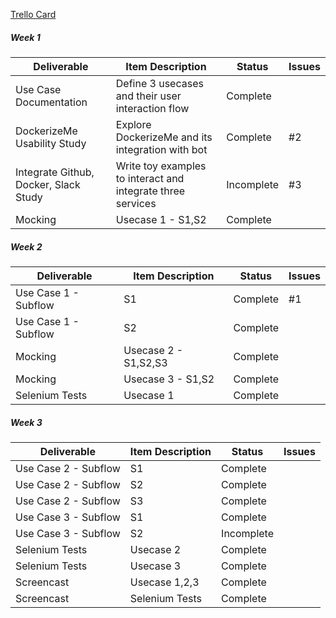 [Trello Card](https://trello.com/b/xm0RHPxd)

##### Week 1

| Deliverable   | Item Description  | Status  | Issues
| ------------- | ------------  | ------------  |  ------------
| Use Case Documentation      | Define 3 usecases and their user interaction flow          | Complete | &nbsp;
| DockerizeMe Usability Study      | Explore DockerizeMe and its integration with bot       | Complete |  #2
| Integrate Github, Docker, Slack Study     | Write toy examples to interact and integrate three services  |  Incomplete  |  #3
| Mocking    | Usecase 1 - S1,S2  | Complete | &nbsp;


##### Week 2

| Deliverable   | Item Description  | Status  | Issues
| ------------- | ------------  | ------------  |  ------------
| Use Case 1 - Subflow      | S1          | Complete | #1
| Use Case 1 - Subflow      | S2       | Complete |  &nbsp;
| Mocking     | Usecase 2 - S1,S2,S3  |  Complete  |  &nbsp;
| Mocking    | Usecase 3 - S1,S2  | Complete | &nbsp;
| Selenium Tests    | Usecase 1  | Complete | &nbsp;


##### Week 3

| Deliverable   | Item Description  | Status  | Issues
| ------------- | ------------  | ------------  |  ------------
| Use Case 2 - Subflow      | S1          | Complete | &nbsp;
| Use Case 2 - Subflow      | S2       | Complete |  &nbsp;
| Use Case 2 - Subflow      | S3       | Complete |  &nbsp;
| Use Case 3 - Subflow      | S1       | Complete |  &nbsp;
| Use Case 3 - Subflow      | S2       | Incomplete |  &nbsp;
| Selenium Tests    | Usecase 2  | Complete | &nbsp;
| Selenium Tests    | Usecase 3  | Complete | &nbsp;
| Screencast  | Usecase 1,2,3  | Complete | &nbsp;
| Screencast  | Selenium Tests  | Complete | &nbsp;
